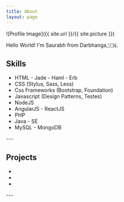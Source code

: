 ```yaml
---
title: About
layout: page
---
```

![Profile Image]({{ site.url }}/{{ site.picture }})

<p>Hello World!
I'm Saurabh from Darbhanga,🇮🇳.</p>


<p></p>

<h2>Skills</h2>

<ul class="skill-list">
	<li>HTML - Jade - Haml - Erb</li>
	<li>CSS (Stylus, Sass, Less)</li>
	<li>Css Frameworks (Bootstrap, Foundation)</li>
	<li>Javascript (Design Patterns, Testes)</li>
	<li>NodeJS</li>
	<li>AngularJS - ReactJS</li>
	<li>PHP</li>
	<li>Java - SE</li>
	<li>MySQL - MongoDB</li>
</ul>
---
<h2>Projects</h2>
 
<ul>
	<li><a href="https://github.com/"></a></li>
	<li><a href="https://github.com/"></a></li>
	<li><a href="https://github.com/"></a></li>
</ul>
---
